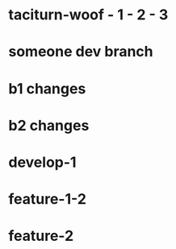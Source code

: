# taciturn-woof - 1 - 2 - 3
# someone dev branch
# b1 changes

# b2 changes

# develop-1

# feature-1-2

# feature-2